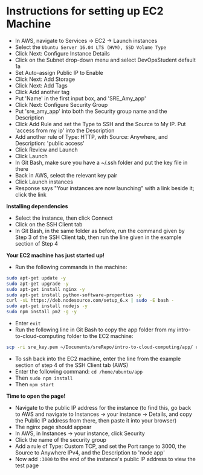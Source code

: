 # Instructions for setting up EC2 Machine
- In AWS, navigate to Services -> EC2 -> Launch instances
- Select the `Ubuntu Server 16.04 LTS (HVM), SSD Volume Type`
- Click Next: Configure Instance Details
- Click on the Subnet drop-down menu and select DevOpsStudent default 1a
- Set Auto-assign Public IP to Enable
- Click Next: Add Storage
- Click Next: Add Tags
- Click Add another tag
- Put 'Name' in the first input box, and 'SRE_Amy_app'
- Click Next: Configure Security Group
- Put 'sre_amy_app' into both the Security group name and the Description
- Click Add Rule and set the Type to SSH and the Source to My IP. Put 'access from my ip' into the Description
- Add another rule of Type: HTTP, with Source: Anywhere, and Description: 'public access'
- Click Review and Launch
- Click Launch
- In Git Bash, make sure you have a ~/.ssh folder and put the key file in there
- Back in AWS, select the relevant key pair
- Click Launch instances
- Response says "Your instances are now launching" with a link beside it; click the link

**Installing dependencies**
- Select the instance, then click Connect
- Click on the SSH Client tab
- In Git Bash, in the same folder as before, run the command given by Step 3 of the SSH Client tab, then run the line given in the example section of Step 4

**Your EC2 machine has just started up!**

- Run the following commands in the machine:
```bash
sudo apt-get update -y
sudo apt-get upgrade -y
sudo apt-get install nginx -y
sudo apt-get install python-software-properties -y
curl -sL https://deb.nodesource.com/setup_6.x | sudo -E bash -
sudo apt-get install nodejs -y
sudo npm install pm2 -g -y
```
- Enter `exit`
- Run the following line in Git Bash to copy the app folder from my intro-to-cloud-computing folder to the EC2 machine:
```bash
scp -ri sre_key.pem ~/Documents/sreRepo/intro-to-cloud-computing/app/ ubuntu@<public ip>:/home/ubuntu/app
```
- To ssh back into the EC2 machine, enter the line from the example section of step 4 of the SSH Client tab (AWS)
- Enter the following command: `cd /home/ubuntu/app`
- Then `sudo npm install`
- Then `npm start`

**Time to open the page!**
- Navigate to the public IP address for the instance (to find this, go back to AWS and navigate to Instances -> your instance -> Details, and copy the Public IP address from there, then paste it into your browser)
- The nginx page should appear
- In AWS, in Instances -> your instance, click Security
- Click the name of the security group
- Add a rule of Type: Custom TCP, and set the Port range to 3000, the Source to Anywhere IPv4, and the Description to 'node app'
- Now add `:3000` to the end of the instance's public IP address to view the test page